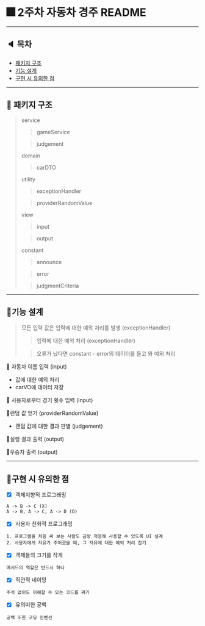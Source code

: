 # 🎆 2주차 자동차 경주 README

***

## 🔈 목차
- [패키지 구조](#패키지-구조)
- [기능 설계](#기능-설계)
- [구현 시 유의한 점](#구현-시-유의한-점)

***

## 🔎 패키지 구조
> service
> >gameService
> 
> > judgement
> 
> domain
> > carDTO
> 
> utility
> >exceptionHandler
> 
> >providerRandomValue
> 
> view
> >input
> 
> >output
> 
> constant
> >announce
> 
> >error
> 
> >judgmentCriteria
***

## 📄기능 설계
>모든 입력 값은 입력에 대한 예외 처리를 발생 (exceptionHandler)
> >입력에 대한 예외 처리 (exceptionHandler)
> 
> >오류가 났다면 constant - error의 데이터를 들고 와 예외 처리

📌 자동차 이름 입력 (input)
- 값에 대한 예외 처리
- carVO에 데이터 저장

📌 사용자로부터 경기 횟수 입력 (input)

📌랜덤 값 얻기 (providerRandomValue)
- 랜덤 값에 대한 결과 판별 (judgement)

📌실행 결과 출력 (output)

📌우승자 출력 (output)
*** 

## 📎구현 시 유의한 점
* [x] 객체지향적 프로그래밍
```
A -> B -> C (X)
A -> B, A -> C, A -> D (O)
```

* [x] 사용자 친화적 프로그래밍
```
1. 프로그램을 처음 써 보는 사람도 금방 적응해 사용할 수 있도록 UI 설계
2. 사용자에게 자유가 주어졌을 때, 그 자유에 대한 예외 처리 잡기
```

* [x] 객체들의 크기를 작게
```
메서드의 역할은 반드시 하나
```

* [x] 직관적 네이밍
```
주석 없이도 이해할 수 있는 코드를 짜기
```

* [x] 유의미한 공백
```
공백 또한 코딩 컨벤션
```